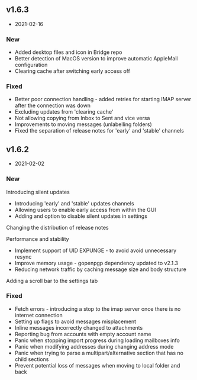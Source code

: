 ## v1.6.3
- 2021-02-16

### New

- Added desktop files and icon in Bridge repo
- Better detection of MacOS version to improve automatic AppleMail configuration
- Clearing cache after switching early access off

### Fixed

- Better poor connection handling - added retries for starting IMAP server after the connection was down
- Excluding updates from 'clearing cache'
- Not allowing copying from Inbox to Sent and vice versa
- Improvements to moving messages (unlabelling folders)
- Fixed the separation of release notes for 'early' and 'stable' channels


## v1.6.2
- 2021-02-02

### New
Introducing silent updates

- Introducing 'early' and 'stable' updates channels
- Allowing users to enable early access from within the GUI
- Adding and option to disable silent updates in settings

Changing the distribution of release notes

Performance and stability

- Implement support of UID EXPUNGE - to avoid avoid unnecessary resync
- Improve memory usage - gopenpgp dependency updated to v2.1.3
- Reducing network traffic by caching message size and body structure

Adding a scroll bar to the settings tab

### Fixed
- Fetch errors - introducing a stop to the imap server once there is no internet connection
- Setting up flags to avoid messages misplacement
- Inline messages incorrectly changed to attachments 
- Reporting bug from accounts with empty account name
- Panic when stopping import progress during loading mailboxes info
- Panic when modifying addresses during changing address mode
- Panic when trying to parse a multipart/alternative section that has no child sections
- Prevent potential loss of messages when moving to local folder and back
